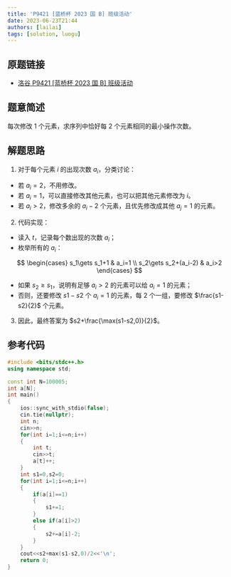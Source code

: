 ```yaml
---
title: 'P9421 [蓝桥杯 2023 国 B] 班级活动'
date: 2023-06-23T21:44
authors: [lailai]
tags: [solution, luogu]
---
```


## 原题链接

- [洛谷 P9421 [蓝桥杯 2023 国 B] 班级活动](https://www.luogu.com.cn/problem/P9421)

<!-- truncate -->

## 题意简述

每次修改 $1$ 个元素，求序列中恰好每 $2$ 个元素相同的最小操作次数。

## 解题思路

1. 对于每个元素 $i$ 的出现次数 $a_i$，分类讨论：

- 若 $a_i=2$，不用修改。
- 若 $a_i=1$，可以直接修改其他元素，也可以把其他元素修改为 $i$。
- 若 $a_i>2$，修改多余的 $a_i-2$ 个元素，且优先修改成其他 $a_j=1$ 的元素。

2. 代码实现：

- 读入 $t$，记录每个数出现的次数 $a_i$；
- 枚举所有的 $a_i$：

$$
\begin{cases}
  s_1\gets s_1+1 & a_i=1 \\
  s_2\gets s_2+(a_i-2) & a_i>2
\end{cases}
$$

- 如果 $s_2\ge s_1$，说明有足够 $a_i>2$ 的元素可以给 $a_i=1$ 的元素；
- 否则，还要修改 $s1-s2$ 个 $a_i=1$ 的元素，每 $2$ 个一组，要修改 $\frac{s1-s2}{2}$ 个元素。

3. 因此，最终答案为 $s2+\frac{\max(s1-s2,0)}{2}$。

## 参考代码

```cpp
#include <bits/stdc++.h>
using namespace std;

const int N=100005;
int a[N];
int main()
{
	ios::sync_with_stdio(false);
	cin.tie(nullptr);
	int n;
	cin>>n;
	for(int i=1;i<=n;i++)
	{
		int t;
		cin>>t;
		a[t]++;
	}
	int s1=0,s2=0;
	for(int i=1;i<=n;i++)
	{
		if(a[i]==1)
		{
			s1+=1;
		}
		else if(a[i]>2)
		{
			s2+=a[i]-2;
		}
	}
	cout<<s2+max(s1-s2,0)/2<<'\n';
	return 0;
}
```
